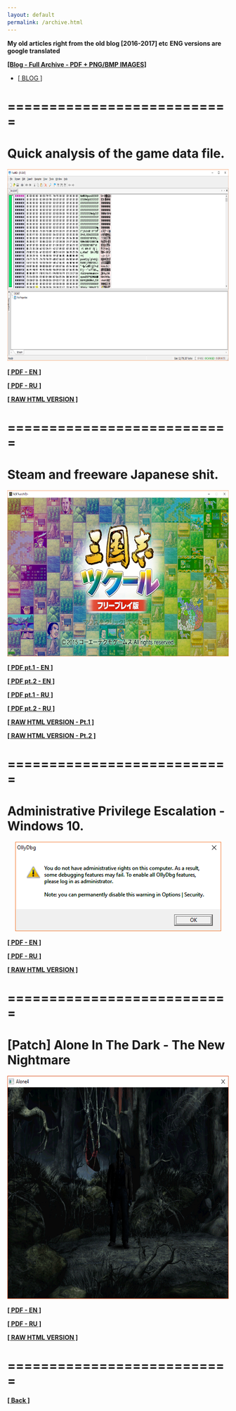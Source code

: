 ```yaml
---
layout: default
permalink: /archive.html
---
```

**My old articles right from the old blog [2016-2017] etc**
**ENG versions are google translated**

<a href="https://unknownproject.github.io/archive/OldBlog.7z"><b><u>[Blog - Full Archive - PDF + PNG/BMP IMAGES]</u></b></a>

<ul class="nav nav-tabs nav-justified panel panel-default panel-transparent" id="PageTabs" role="tablist">
	<li class="nav-item active">
        <a class="nav-link active" href="#blg" data-toggle="tab">[ BLOG ]</a>
    </li>
</ul>
<div class="tab-content">
      <div class="tab-pane active" id="blg">
        <div class="wrapper">
		  <h1>===========================</h1>
		  <h1>Quick analysis of the game data file.</h1>
		  <center><img src="/archive/1.png" width="783" height="435"/></center>
		  <p><strong><a href="/archive/Quick analysis of the game data file.pdf">[ PDF - EN ]</a></strong></p>
		  <p><strong><a href="/archive/Quick analysis of the game data file_RU.pdf">[ PDF - RU ]</a></strong></p>
		  <p><strong><a href="/archive/Quick_analysis_of_the_game_data_file.html">[ RAW HTML VERSION ]</a></strong></p>
		  <h1>===========================</h1>
		  <h1>Steam and freeware Japanese shit.</h1>
		  <center><img src="/archive/2.png" width="641" height="377"/></center>
		  <p><strong><a href="/archive/Steam and freeware Japanese shit [Part 1]_.pdf">[ PDF pt.1 - EN ]</a></strong></p>
		  <p><strong><a href="/archive/Steam and freeware Japanese shit [Part 2]_.pdf">[ PDF pt.2 - EN ]</a></strong></p>
		  <p><strong><a href="/archive/Steam and freeware Japanese shit [Part 1]_RU.pdf">[ PDF pt.1 - RU ]</a></strong></p>
		  <p><strong><a href="/archive/Steam and freeware Japanese shit [Part 2]_RU.pdf">[ PDF pt.2 - RU ]</a></strong></p>
		  <p><strong><a href="/archive/Steam_and_freeware_Japanese_shit_[Part_1]_.html">[ RAW HTML VERSION - Pt.1 ]</a></strong></p>
		  <p><strong><a href="/archive/Steam_and_freeware_Japanese_shit_[Part_2]_.html">[ RAW HTML VERSION - Pt.2 ]</a></strong></p>
		  <h1>===========================</h1>
		  <h1>Administrative Privilege Escalation - Windows 10.</h1>
          <center><img src="/archive/3.bmp" width="469" height="203"/></center>
		  <p><strong><a href="/archive/Administrative Privilege Escalation - Windows 10.pdf">[ PDF - EN ]</a></strong></p>
		  <p><strong><a href="/archive/Administrative Privilege Escalation - Windows 10_RU.pdf">[ PDF - RU ]</a></strong></p>
		  <p><strong><a href="/archive/Administrative_Privilege_Escalation_-_Windows_10.html">[ RAW HTML VERSION ]</a></strong></p>
		  <h1>===========================</h1>
		  <h1>[Patch] Alone In The Dark - The New Nightmare</h1>
		  <center><img src="/archive/4.png" width="642" height="507"/></center>
		  <p><strong><a href="/archive/[Patch] Alone In The Dark - The New Nightmare_EN.pdf">[ PDF - EN ]</a></strong></p>
		  <p><strong><a href="/archive/[Patch] Alone In The Dark - The New Nightmare_RU.pdf">[ PDF - RU ]</a></strong></p>
		  <p><strong><a href="/archive/[Patch]_Alone_In_The_Dark_-_The_New_Nightmare.html">[ RAW HTML VERSION ]</a></strong></p>
		  <h1>===========================</h1>
	  </div>
	</div>
</div>

**[[ Back ]](./)**